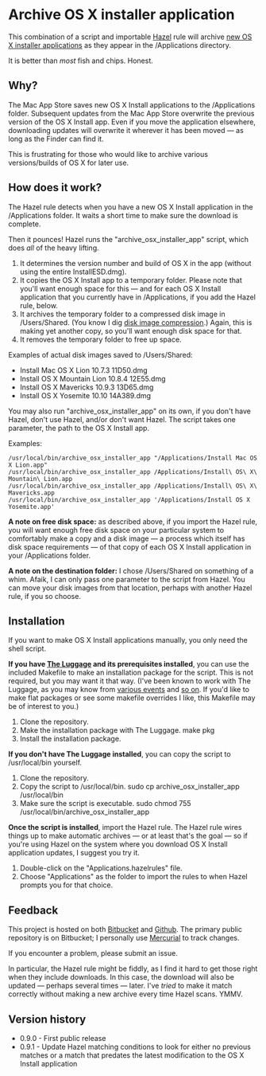 Archive OS X installer application
==================================

This combination of a script and importable [Hazel](http://www.noodlesoft.com/hazel.php) rule will archive [new OS X installer applications](https://itunes.apple.com/us/app/os-x-yosemite/id915041082?mt=12) as they appear in the /Applications directory.

It is better than _most_ fish and chips. Honest.


Why?
----

The Mac App Store saves new OS X Install applications to the /Applications folder. Subsequent updates from the Mac App Store overwrite the previous version of the OS X Install app. Even if you move the application elsewhere, downloading updates will overwrite it wherever it has been moved — as long as the Finder can find it.

This is frustrating for those who would like to archive various versions/builds of OS X for later use.


How does it work?
-----------------

The Hazel rule detects when you have a new OS X Install application in the /Applications folder. It waits a short time to make sure the download is complete.

Then it pounces! Hazel runs the "archive\_osx\_installer\_app" script, which does _all_ of the heavy lifting.

1. It determines the version number and build of OS X in the app (without using the entire InstallESD.dmg).
1. It copies the OS X Install app to a temporary folder. Please note that you'll want enough space for this — and for each OS X Install application that you currently have in /Applications, if you add the Hazel rule, below.
1. It archives the temporary folder to a compressed disk image in /Users/Shared. (You know I dig [disk image compression](http://www.jaharmi.com/2007/01/18/compressed_mac_os_x_disk_image_statistics).) Again, this is making yet another copy, so you'll want enough disk space for that.
1. It removes the temporary folder to free up space.

Examples of actual disk images saved to /Users/Shared:

* Install Mac OS X Lion 10.7.3 11D50.dmg
* Install OS X Mountain Lion 10.8.4 12E55.dmg
* Install OS X Mavericks 10.9.3 13D65.dmg
* Install OS X Yosemite 10.10 14A389.dmg

You may also run "archive\_osx\_installer_app" on its own, if you don't have Hazel, don't use Hazel, and/or don't want Hazel. The script takes one parameter, the path to the OS X Install app.

Examples:

    /usr/local/bin/archive_osx_installer_app "/Applications/Install Mac OS X Lion.app"
    /usr/local/bin/archive_osx_installer_app /Applications/Install\ OS\ X\ Mountain\ Lion.app
    /usr/local/bin/archive_osx_installer_app /Applications/Install\ OS\ X\ Mavericks.app
    /usr/local/bin/archive_osx_installer_app '/Applications/Install OS X Yosemite.app'

__A note on free disk space:__ as described above, if you import the Hazel rule, you will want enough free disk space on your particular system to comfortably make a copy and a disk image — a process which itself has disk space requirements — of that copy of each OS X Install application in your /Applications folder.

__A note on the destination folder:__ I chose /Users/Shared on something of a whim. Afaik, I can only pass one parameter to the script from Hazel. You can move your disk images from that location, perhaps with another Hazel rule, if you so choose.


Installation
------------

If you want to make OS X Install applications manually, you only need the shell script.

__If you have [The Luggage](https://github.com/unixorn/luggage/) and its prerequisites installed__, you can use the included Makefile to make an installation package for the script. This is not required, but you may want it that way. (I've been known to work with The Luggage, as you may know from [various events](http://www.jaharmi.com/psumacconf_2012_luggage_talk) and [so on](http://www.jaharmi.com/psumacconf_2013_luggage_talk). If you'd like to make flat packages or see some makefile overrides I like, this Makefile may be of interest to you.)

1. Clone the repository.
1. Make the installation package with The Luggage.
    make pkg
1. Install the installation package.

__If you don't have The Luggage installed__, you can copy the script to /usr/local/bin yourself.

1. Clone the repository.
1. Copy the script to /usr/local/bin.
  sudo cp archive_osx_installer_app /usr/local/bin
1. Make sure the script is executable.
  sudo chmod 755 /usr/local/bin/archive_osx_installer_app

__Once the script is installed__, import the Hazel rule. The Hazel rule wires things up to make automatic archives — or at least that's the goal — so if you're using Hazel on the system where you download OS X Install application updates, I suggest you try it.

1. Double-click on the "Applications.hazelrules" file.
1. Choose "Applications" as the folder to import the rules to when Hazel prompts you for that choice.


Feedback
--------

This project is hosted on both [Bitbucket](https://bitbucket.org/jaharmi/archive-os-x-installer-application/overview) and [Github](https://github.com/Jaharmi/archive_osx_installer_app). The primary public repository is on Bitbucket; I personally use [Mercurial](http://mercurial.selenic.com) to track changes.

If you encounter a problem, please submit an issue.

In particular, the Hazel rule might be fiddly, as I find it hard to get those right when they include downloads. In this case, the download will also be updated — perhaps several times — later. I've _tried_ to make it match correctly without making a new archive every time Hazel scans. YMMV.


Version history
---------------

* 0.9.0 - First public release
* 0.9.1 - Update Hazel matching conditions to look for either no previous matches or a match that predates the latest modification to the OS X Install application

